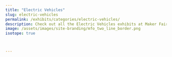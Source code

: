 ```yaml
---
title: "Electric Vehicles"
slug: electric-vehicles
permalink: /exhibits/categories/electric-vehicles/
description: Check out all the Electric Vehicles exhibits at Maker Faire Orlando!
image: /assets/images/site-branding/mfo_two_line_border.png
isotope: true



---
```

